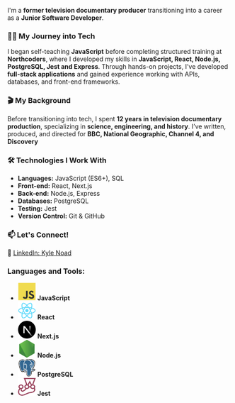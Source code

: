 I'm a **former television documentary producer** transitioning into a career as a **Junior Software Developer**.

### 👨‍💻 My Journey into Tech  
I began self-teaching **JavaScript** before completing structured training at **Northcoders**, where I developed my skills in **JavaScript, React, Node.js, PostgreSQL, Jest and Express**. Through hands-on projects, I've developed **full-stack applications** and gained experience working with APIs, databases, and front-end frameworks.  

### 🎬 My Background  
Before transitioning into tech, I spent **12 years in television documentary production**, specializing in **science, engineering, and history**. I’ve written, produced, and directed for **BBC, National Geographic, Channel 4, and Discovery**

### 🛠️ Technologies I Work With  
- **Languages:** JavaScript (ES6+), SQL  
- **Front-end:** React, Next.js
- **Back-end:** Node.js, Express
- **Databases:** PostgreSQL  
- **Testing:** Jest  
- **Version Control:** Git & GitHub  

### 📫 Let's Connect!  
🔗 [LinkedIn: Kyle Noad](https://www.linkedin.com/in/kyle-noad-09771282/)


### Languages and Tools:
- <img src="https://raw.githubusercontent.com/devicons/devicon/master/icons/javascript/javascript-original.svg" alt="JavaScript" width="40" height="40"/> **JavaScript**  
- <img src="https://raw.githubusercontent.com/devicons/devicon/master/icons/react/react-original.svg" alt="React" width="40" height="40"/> **React**  
- <img src="https://raw.githubusercontent.com/devicons/devicon/master/icons/nextjs/nextjs-original.svg" alt="Next.js" width="40" height="40"/> **Next.js**  
- <img src="https://raw.githubusercontent.com/devicons/devicon/master/icons/nodejs/nodejs-original.svg" alt="Node.js" width="40" height="40"/> **Node.js**  
- <img src="https://raw.githubusercontent.com/devicons/devicon/master/icons/postgresql/postgresql-original.svg" alt="PostgreSQL" width="40" height="40"/> **PostgreSQL**  
- <img src="https://raw.githubusercontent.com/devicons/devicon/master/icons/jest/jest-plain.svg" alt="Jest" width="40" height="40"/> **Jest**  
